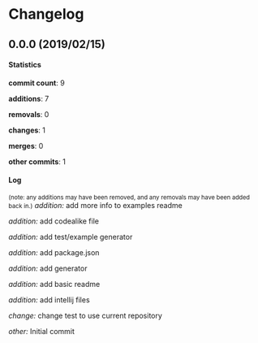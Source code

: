 # Changelog
## 0.0.0 (2019/02/15)
#### Statistics
**commit count**: 9

**additions**: 7

**removals**: 0

**changes**: 1

**merges**: 0

**other commits**: 1

#### Log
<small>(note: any additions may have been removed, and any removals may have been added back in.)</small>
*addition:* add more info to examples readme

*addition:* add codealike file

*addition:* add test/example generator

*addition:* add package.json

*addition:* add generator

*addition:* add basic readme

*addition:* add intellij files

*change:* change test to use current repository

*other:* Initial commit

